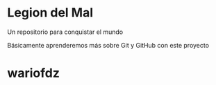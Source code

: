 # Legion del Mal
Un repositorio para conquistar el mundo

Básicamente aprenderemos más sobre Git y GitHub con este proyecto


# wariofdz


